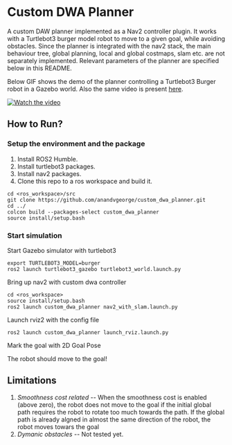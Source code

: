 # Custom DWA Planner
A custom DAW planner implemented as a Nav2 controller plugin. It works with a Turtlebot3 burger model robot to move to a given goal, while avoiding obstacles. Since the planner is integrated with the nav2 stack, the main behaviour tree, global planning, local and global costmaps, slam etc. are not separately implemented. Relevant parameters of the planner are specified below in this README. 

Below GIF shows the demo of the planner controlling a Turtlebot3 Burger robot in a Gazebo world. Also the same video is present [here](assets/plan.mp4).

[![Watch the video](assets/demo.gif)](assets/plan.mp4)

## How to Run?

### Setup the environment and the package
1. Install ROS2 Humble.
2. Install turtlebot3 packages.
3. Install nav2 packages.
4. Clone this repo to a ros workspace and build it. <br/>
```
cd <ros_workspace>/src
git clone https://github.com/anandvgeorge/custom_dwa_planner.git
cd ../
colcon build --packages-select custom_dwa_planner
source install/setup.bash
```
### Start simulation
Start Gazebo simulator with turtlebot3 
```
export TURTLEBOT3_MODEL=burger
ros2 launch turtlebot3_gazebo turtlebot3_world.launch.py
```

Bring up nav2 with custom dwa controller
```
cd <ros_workspace>
source install/setup.bash
ros2 launch custom_dwa_planner nav2_with_slam.launch.py 
```

Launch rviz2 with the config file
```
ros2 launch custom_dwa_planner launch_rviz.launch.py
```

Mark the goal with 2D Goal Pose

The robot should move to the goal!

## Limitations
1. *Smoothness cost related* -- When the smoothness cost is enabled (above zero), the robot does not move to the goal if the initial global path requires the robot to rotate too much towards the path. If the global path is already algned in almost the same direction of the robot, the robot moves towars the goal
2. *Dymanic obstacles* -- Not tested yet.
